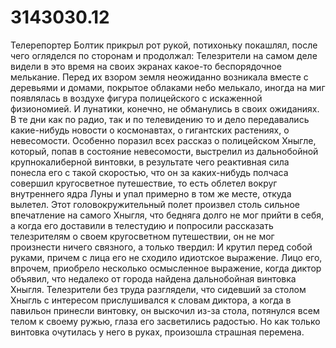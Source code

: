 # 3143030.12
Телерепортер Болтик прикрыл рот рукой, потихоньку покашлял, после чего огляделся по сторонам и продолжал: Телезрители на самом деле видели в это время на своих экранах какое-то беспорядочное мелькание. Перед их взором земля неожиданно возникала вместе с деревьями и домами, покрытое облаками небо мелькало, иногда на миг появлялась в воздухе фигура полицейского с искаженной физиономией.
И лунатики, конечно, не обманулись в своих ожиданиях. В те дни как по радио, так и по телевидению то и дело передавались какие-нибудь новости о космонавтах, о гигантских растениях, о невесомости. Особенно поразил всех рассказ о полицейском Хныгле, который, попав в состояние невесомости, выстрелил из дальнобойной крупнокалиберной винтовки, в результате чего реактивная сила понесла его с такой скоростью, что он за каких-нибудь полчаса совершил кругосветное путешествие, то есть облетел вокруг внутреннего ядра Луны и упал примерно в том же месте, откуда вылетел.
Этот головокружительный полет произвел столь сильное впечатление на самого Хныгля, что бедняга долго не мог прийти в себя, а когда его доставили в телестудию и попросили рассказать телезрителям о своем кругосветном путешествии, он не мог произнести ничего связного, а только твердил:
И крутил перед собой руками, причем с лица его не сходило идиотское выражение.
Лицо его, впрочем, приобрело несколько осмысленное выражение, когда диктор объявил, что недалеко от города найдена дальнобойная винтовка Хныгля. Телезрители без труда разглядели, что сидевший за столом Хныгль с интересом прислушивался к словам диктора, а когда в павильон принесли винтовку, он выскочил из-за стола, потянулся всем телом к своему ружью, глаза его засветились радостью. Но как только винтовка очутилась у него в руках, произошла страшная перемена.
